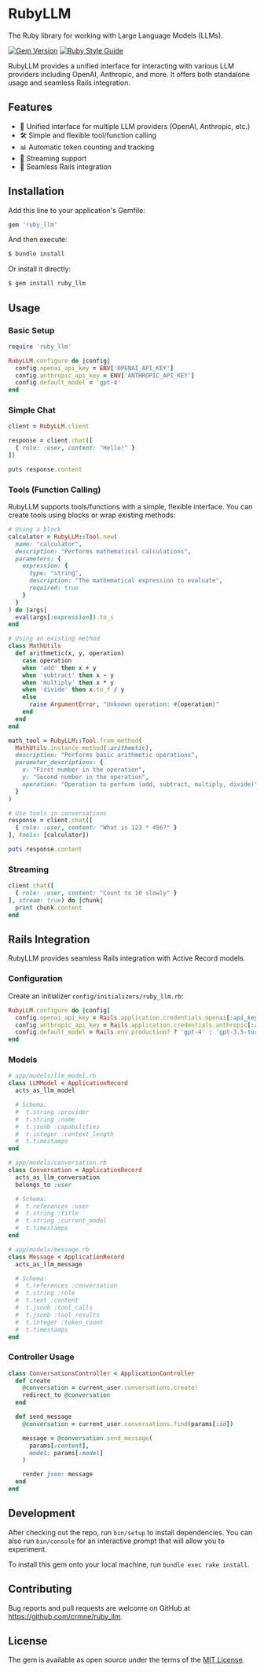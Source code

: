 # RubyLLM

The Ruby library for working with Large Language Models (LLMs).

[![Gem Version](https://badge.fury.io/rb/ruby_llm.svg)](https://badge.fury.io/rb/ruby_llm)
[![Ruby Style Guide](https://img.shields.io/badge/code_style-standard-brightgreen.svg)](https://github.com/testdouble/standard)

RubyLLM provides a unified interface for interacting with various LLM providers including OpenAI, Anthropic, and more. It offers both standalone usage and seamless Rails integration.

## Features

- 🤝 Unified interface for multiple LLM providers (OpenAI, Anthropic, etc.)
- 🛠️ Simple and flexible tool/function calling
- 📊 Automatic token counting and tracking
- 🔄 Streaming support
- 🚂 Seamless Rails integration

## Installation

Add this line to your application's Gemfile:

```ruby
gem 'ruby_llm'
```

And then execute:
```bash
$ bundle install
```

Or install it directly:

```bash
$ gem install ruby_llm
```

## Usage

### Basic Setup

```ruby
require 'ruby_llm'

RubyLLM.configure do |config|
  config.openai_api_key = ENV['OPENAI_API_KEY']
  config.anthropic_api_key = ENV['ANTHROPIC_API_KEY']
  config.default_model = 'gpt-4'
end
```

### Simple Chat

```ruby
client = RubyLLM.client

response = client.chat([
  { role: :user, content: "Hello!" }
])

puts response.content
```

### Tools (Function Calling)

RubyLLM supports tools/functions with a simple, flexible interface. You can create tools using blocks or wrap existing methods:

```ruby
# Using a block
calculator = RubyLLM::Tool.new(
  name: "calculator",
  description: "Performs mathematical calculations",
  parameters: {
    expression: {
      type: "string",
      description: "The mathematical expression to evaluate",
      required: true
    }
  }
) do |args|
  eval(args[:expression]).to_s
end

# Using an existing method
class MathUtils
  def arithmetic(x, y, operation)
    case operation
    when 'add' then x + y
    when 'subtract' then x - y
    when 'multiply' then x * y
    when 'divide' then x.to_f / y
    else
      raise ArgumentError, "Unknown operation: #{operation}"
    end
  end
end

math_tool = RubyLLM::Tool.from_method(
  MathUtils.instance_method(:arithmetic),
  description: "Performs basic arithmetic operations",
  parameter_descriptions: {
    x: "First number in the operation",
    y: "Second number in the operation",
    operation: "Operation to perform (add, subtract, multiply, divide)"
  }
)

# Use tools in conversations
response = client.chat([
  { role: :user, content: "What is 123 * 456?" }
], tools: [calculator])

puts response.content
```

### Streaming

```ruby
client.chat([
  { role: :user, content: "Count to 10 slowly" }
], stream: true) do |chunk|
  print chunk.content
end
```

## Rails Integration

RubyLLM provides seamless Rails integration with Active Record models.

### Configuration

Create an initializer `config/initializers/ruby_llm.rb`:

```ruby
RubyLLM.configure do |config|
  config.openai_api_key = Rails.application.credentials.openai[:api_key]
  config.anthropic_api_key = Rails.application.credentials.anthropic[:api_key]
  config.default_model = Rails.env.production? ? 'gpt-4' : 'gpt-3.5-turbo'
end
```

### Models

```ruby
# app/models/llm_model.rb
class LLMModel < ApplicationRecord
  acts_as_llm_model

  # Schema:
  #  t.string :provider
  #  t.string :name
  #  t.jsonb :capabilities
  #  t.integer :context_length
  #  t.timestamps
end

# app/models/conversation.rb
class Conversation < ApplicationRecord
  acts_as_llm_conversation
  belongs_to :user

  # Schema:
  #  t.references :user
  #  t.string :title
  #  t.string :current_model
  #  t.timestamps
end

# app/models/message.rb
class Message < ApplicationRecord
  acts_as_llm_message

  # Schema:
  #  t.references :conversation
  #  t.string :role
  #  t.text :content
  #  t.jsonb :tool_calls
  #  t.jsonb :tool_results
  #  t.integer :token_count
  #  t.timestamps
end
```

### Controller Usage

```ruby
class ConversationsController < ApplicationController
  def create
    @conversation = current_user.conversations.create!
    redirect_to @conversation
  end

  def send_message
    @conversation = current_user.conversations.find(params[:id])

    message = @conversation.send_message(
      params[:content],
      model: params[:model]
    )

    render json: message
  end
end
```

## Development

After checking out the repo, run `bin/setup` to install dependencies. You can also run `bin/console` for an interactive prompt that will allow you to experiment.

To install this gem onto your local machine, run `bundle exec rake install`.

## Contributing

Bug reports and pull requests are welcome on GitHub at https://github.com/crmne/ruby_llm.

## License

The gem is available as open source under the terms of the [MIT License](https://opensource.org/licenses/MIT).